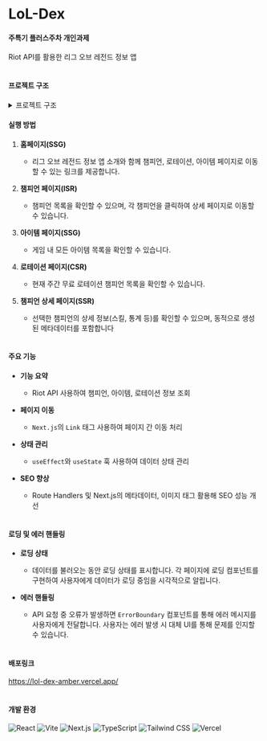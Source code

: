 # LoL-Dex

#### 주특기 플러스주차 개인과제

Riot API를 활용한 리그 오브 레전드 정보 앱<br/><br/>

#### 프로젝트 구조

<details>
<summary>프로젝트 구조</summary>
...
📦LoL-Dex<br/>
📦src
 ┣ 📂app
 ┃ ┣ 📂api
 ┃ ┃ ┗ 📂rotation
 ┃ ┃ ┃ ┗ 📜route.ts
 ┃ ┣ 📂champions
 ┃ ┃ ┣ 📂[id]
 ┃ ┃ ┃ ┣ 📜loading.tsx
 ┃ ┃ ┃ ┗ 📜page.tsx
 ┃ ┃ ┗ 📜page.tsx
 ┃ ┣ 📂components
 ┃ ┃ ┣ 📜ChampionCard.tsx
 ┃ ┃ ┣ 📜Header.tsx
 ┃ ┃ ┗ 📜ItemCard.tsx
 ┃ ┣ 📂fonts
 ┃ ┃ ┣ 📜GeistMonoVF.woff
 ┃ ┃ ┗ 📜GeistVF.woff
 ┃ ┣ 📂items
 ┃ ┃ ┗ 📜page.tsx
 ┃ ┣ 📂rotation
 ┃ ┃ ┗ 📜page.tsx
 ┃ ┣ 📜error.tsx
 ┃ ┣ 📜favicon.ico
 ┃ ┣ 📜globals.css
 ┃ ┣ 📜layout.tsx
 ┃ ┣ 📜loading.tsx
 ┃ ┗ 📜page.tsx
 ┣ 📂types
 ┃ ┣ 📜Champion.ts
 ┃ ┣ 📜ChampionRotation.ts
 ┃ ┗ 📜Item.ts
 ┗ 📂utils
 ┃ ┣ 📜riotApi.ts
 ┃ ┗ 📜serverApi.ts
 ┣ 📜.env.local
 ┣ 📜.eslintrc.json
 ┣ 📜.gitignore
 ┣ 📜next-env.d.ts
 ┣ 📜next.config.mjs
 ┣ 📜package-lock.json
 ┣ 📜package.json
 ┣ 📜postcss.config.mjs
 ┣ 📜README.md
 ┣ 📜tailwind.config.ts
 ┣ 📜tsconfig.json
 ┗ 📜yarn.lock
 ...
</details>

#### 실행 방법

1.  **홈페이지(SSG)**<br/>

    -   리그 오브 레전드 정보 앱 소개와 함께 챔피언, 로테이션, 아이템 페이지로 이동할 수 있는 링크를 제공합니다.

2.  **챔피언 페이지(ISR)**<br/>

    -   챔피언 목록을 확인할 수 있으며, 각 챔피언을 클릭하여 상세 페이지로 이동할 수 있습니다.

3.  **아이템 페이지(SSG)**<br/>

    -   게임 내 모든 아이템 목록을 확인할 수 있습니다.

4.  **로테이션 페이지(CSR)**<br/>

    -   현재 주간 무료 로테이션 챔피언 목록을 확인할 수 있습니다.<br/>

5.  **챔피언 상세 페이지(SSR)**<br/>

    -   선택한 챔피언의 상세 정보(스킬, 통계 등)를 확인할 수 있으며, 동적으로 생성된 메타데이터를 포함합니다<br/><br/>

#### 주요 기능

-   **기능 요약**<br/>

    -   Riot API 사용하여 챔피언, 아이템, 로테이션 정보 조회

-   **페이지 이동**<br/>

    -   `Next.js`의 `Link` 태그 사용하여 페이지 간 이동 처리<br/>

-   **상태 관리**<br/>

    -   `useEffect`와 `useState` 훅 사용하여 데이터 상태 관리<br/>

-   **SEO 향상**<br/>

    -   Route Handlers 및 Next.js의 메타데이터, 이미지 태그 활용해 SEO 성능 개선<br/><br/>

#### 로딩 및 에러 핸들링

-   **로딩 상태**<br/>

    -   데이터를 불러오는 동안 로딩 상태를 표시합니다. 각 페이지에 로딩 컴포넌트를 구현하여 사용자에게 데이터가 로딩 중임을 시각적으로 알립니다.

-   **에러 핸들링**<br/>
    -   API 요청 중 오류가 발생하면 `ErrorBoundary` 컴포넌트를 통해 에러 메시지를 사용자에게 전달합니다. 사용자는 에러 발생 시 대체 UI를 통해 문제를 인지할 수 있습니다.<br/><br/>

#### 배포링크

https://lol-dex-amber.vercel.app/<br/><br/>

#### 개발 환경

![React](https://img.shields.io/badge/react-%2320232a.svg?style=for-the-badge&logo=react&logoColor=%2361DAFB)
![Vite](https://img.shields.io/badge/vite-%230x646CFF.svg?style=for-the-badge&logo=vite&logoColor=white)
![Next.js](https://img.shields.io/badge/Next.js-%23000000.svg?style=for-the-badge&logo=next.js&logoColor=white)
![TypeScript](https://img.shields.io/badge/TypeScript-%23007ACC.svg?style=for-the-badge&logo=typescript&logoColor=white)
![Tailwind CSS](https://img.shields.io/badge/Tailwind%20CSS-%234B5563.svg?style=for-the-badge&logo=tailwind-css&logoColor=white)
![Vercel](https://img.shields.io/badge/Vercel-%23000000.svg?style=for-the-badge&logo=vercel&logoColor=white)
